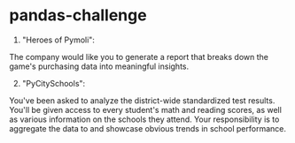 # pandas-challenge
1. "Heroes of Pymoli":

  The company would like you to generate a report that breaks down the game's purchasing data into meaningful insights.
  
2. "PyCitySchools":

  You've been asked to analyze the district-wide standardized test results. You'll be given access to every student's math and reading scores, as well as various information on the schools they attend. Your responsibility is to aggregate the data to and showcase obvious trends in school performance.
